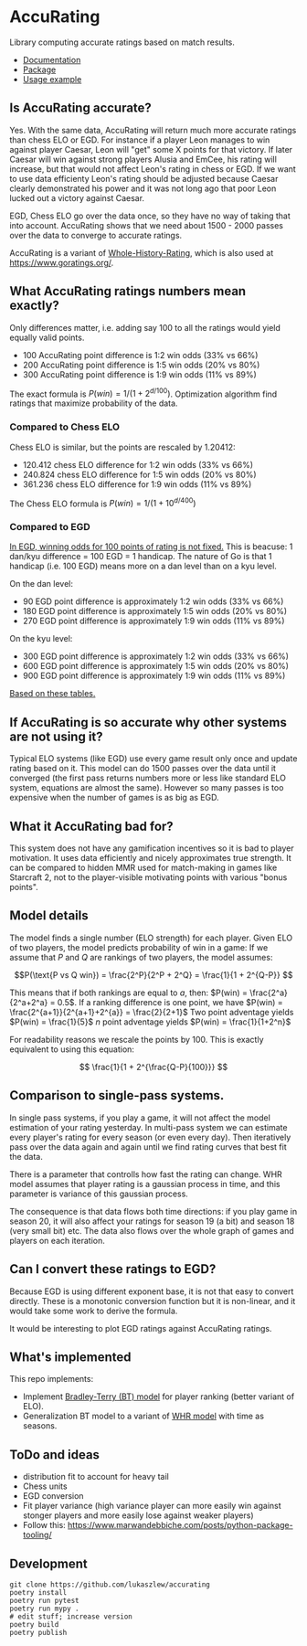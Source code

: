 # AccuRating

Library computing accurate ratings based on match results.

- [Documentation](https://lukaszlew.github.io/accurating/accurating.html)
- [Package](https://pypi.org/project/accurating/)
- [Usage example](https://github.com/lukaszlew/accurating/blob/main/accurating/tests/model_test.py#L50)

## Is AccuRating accurate?

Yes. With the same data, AccuRating will return much more accurate ratings than chess ELO or EGD.
For instance if a player Leon manages to win against player Caesar, Leon will "get" some X points for that victory.
If later Caesar will win against strong players Alusia and EmCee, his rating will increase, but that would not affect Leon's rating in chess or EGD.
If we want to use data efficienty Leon's rating should be adjusted because Caesar clearly demonstrated his power and it was not long ago that poor Leon lucked out a victory against Caesar.

EGD, Chess ELO go over the data once, so they have no way of taking that into account.
AccuRating shows that we need about 1500 - 2000 passes over the data to converge to accurate ratings.

AccuRating is a variant of [Whole-History-Rating](https://www.remi-coulom.fr/WHR/), which is also used at https://www.goratings.org/.

## What AccuRating ratings numbers mean exactly?

Only differences matter, i.e. adding say 100 to all the ratings would yield equally valid points.

- 100 AccuRating point difference is 1:2 win odds (33% vs 66%)
- 200 AccuRating point difference is 1:5 win odds (20% vs 80%)
- 300 AccuRating point difference is 1:9 win odds (11% vs 89%)

The exact formula is $P(win) = 1 / (1 + 2^{d / 100})$.
Optimization algorithm find ratings that maximize probability of the data.

### Compared to Chess ELO

Chess ELO is similar, but the points are rescaled by 1.20412:

- 120.412 chess ELO difference for 1:2 win odds (33% vs 66%)
- 240.824 chess ELO difference for 1:5 win odds (20% vs 80%)
- 361.236 chess ELO difference for 1:9 win odds (11% vs 89%)

The Chess ELO formula is $P(win) = 1 / (1 + 10^{d / 400})$

### Compared to EGD

[In EGD, winning odds for 100 points of rating is not fixed.](http://goratings.eu/Home/About)
This is beacuse: 1 dan/kyu difference = 100 EGD = 1 handicap.
The nature of Go is that 1 handicap (i.e. 100 EGD) means more on a dan level than on a kyu level.

On the dan level:

- 90 EGD point difference is approximately 1:2 win odds (33% vs 66%)
- 180 EGD point difference is approximately 1:5 win odds (20% vs 80%)
- 270 EGD point difference is approximately 1:9 win odds (11% vs 89%)

On the kyu level:

- 300 EGD point difference is approximately 1:2 win odds (33% vs 66%)
- 600 EGD point difference is approximately 1:5 win odds (20% vs 80%)
- 900 EGD point difference is approximately 1:9 win odds (11% vs 89%)

[Based on these tables.](https://www.europeangodatabase.eu/EGD/winning_stats.php)

## If AccuRating is so accurate why other systems are not using it?

Typical ELO systems (like EGD) use every game result only once and update rating based on it.
This model can do 1500 passes over the data until it converged (the first pass returns numbers more or less like standard ELO system, equations are almost the same).
However so many passes is too expensive when the number of games is as big as EGD.

## What it AccuRating bad for?

This system does not have any gamification incentives so it is bad to player motivation.
It uses data efficiently and nicely approximates true strength.
It can be compared to hidden MMR used for match-making in games like Starcraft 2, not to the player-visible motivating points with various "bonus points".

## Model details

The model finds a single number (ELO strength) for each player.
Given ELO of two players, the model predicts probability of win in a game:
If we assume that $P$ and $Q$ are rankings of two players, the model assumes:

$$P(\text{P vs Q win}) = \frac{2^P}{2^P + 2^Q} = \frac{1}{1 + 2^{Q-P}} $$

This means that if both rankings are equal to $a$, then: $P(win) = \frac{2^a}{2^a+2^a} = 0.5$.
If a ranking difference is one point, we have $P(win) = \frac{2^{a+1}}{2^{a+1}+2^{a}} = \frac{2}{2+1}$
Two point adventage yields $P(win) = \frac{1}{5}$
$n$ point adventage yields $P(win) = \frac{1}{1+2^n}$

For readability reasons we rescale the points by 100. This is exactly equivalent to using this equation:

$$ \frac{1}{1 + 2^{\frac{Q-P}{100}}} $$

## Comparison to single-pass systems.

In single pass systems, if you play a game, it will not affect the model estimation of your rating yesterday.
In multi-pass system we can estimate every player's rating for every season (or even every day).
Then iteratively pass over the data again and again until we find rating curves that best fit the data.

There is a parameter that controlls how fast the rating can change.
WHR model assumes that player rating is a gaussian process in time, and this parameter is variance of this gaussian process.

The consequence is that data flows both time directions: if you play game in season 20, it will also affect your ratings for season 19 (a bit) and season 18 (very small bit) etc.
The data also flows over the whole graph of games and players on each iteration.

## Can I convert these ratings to EGD?

Because EGD is using different exponent base, it is not that easy to convert directly.
These is a monotonic conversion function but it is non-linear, and it would take some work to derive the formula.

It would be interesting to plot EGD ratings against AccuRating ratings.

## What's implemented

This repo implements:

- Implement [Bradley-Terry (BT) model](https://en.wikipedia.org/wiki/Bradley%E2%80%93Terry_model) for player ranking (better variant of ELO).
- Generalization BT model to a variant of [WHR model](https://www.remi-coulom.fr/WHR/) with time as seasons.

## ToDo and ideas

- distribution fit to account for heavy tail
- Chess units
- EGD conversion
- Fit player variance (high variance player can more easily win against stonger players and more easily lose against weaker players)
- Follow this: https://www.marwandebbiche.com/posts/python-package-tooling/

## Development

```shell
git clone https://github.com/lukaszlew/accurating
poetry install
poetry run pytest
poetry run mypy .
# edit stuff; increase version
poetry build
poetry publish
```
